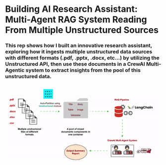 # Building AI Research Assistant: Multi-Agent RAG System Reading From Multiple Unstructured Sources

### This rep shows how I built an  innovative research assistant, exploring how it ingests multiple unstructured data sources with different formats (.pdf, .pptx, .docx, etc…) by utilizing the Unstructured API, then use these documents in a CrewAI Multi-Agentic system to extract insights from the pool of this unstructured data.


![alt text](https://github.com/hanantabak2/AI_Research_Assistant_CrewAI_RAG/blob/main/unstructured_crewai_rag.gif?raw=true)
